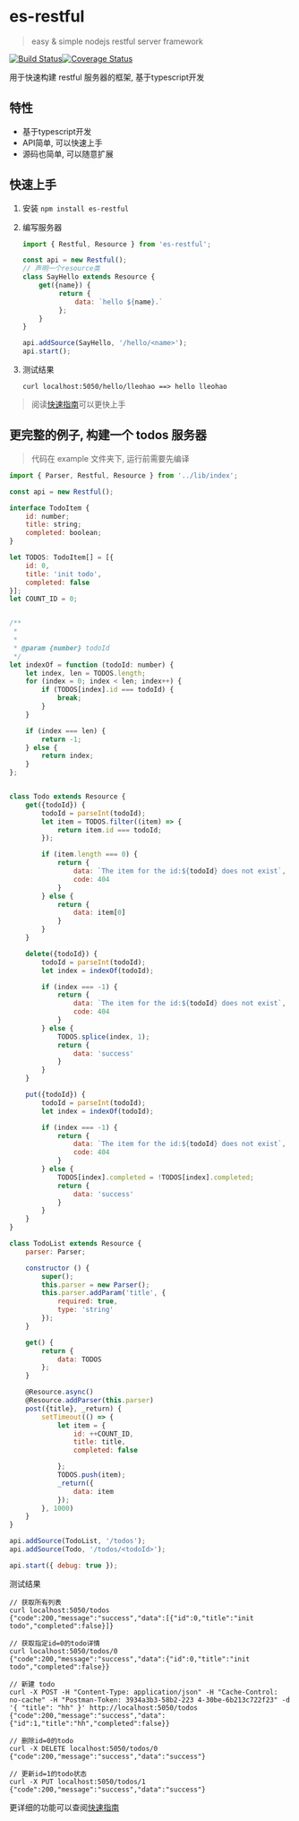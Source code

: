 # es-restful
> easy & simple nodejs restful server framework

[![Build Status](https://travis-ci.org/lleohao/restful.svg?branch=master)](https://travis-ci.org/lleohao/restful)[![Coverage Status](https://coveralls.io/repos/github/lleohao/restful/badge.svg?branch=master)](https://coveralls.io/github/lleohao/restful?branch=master)

用于快速构建 restful 服务器的框架, 基于typescript开发



## 特性

* 基于typescript开发
* API简单, 可以快速上手
* 源码也简单, 可以随意扩展





## 快速上手

1. 安装 `npm install es-restful`

2. 编写服务器

   ```javascript
   import { Restful, Resource } from 'es-restful';

   const api = new Restful();
   // 声明一个resource类
   class SayHello extends Resource {
       get({name}) {
         	return {
           	    data: `hello ${name}.`
            };
       }
   }

   api.addSource(SayHello, '/hello/<name>');
   api.start();
   ```

3. 测试结果

   ```curl
   curl localhost:5050/hello/lleohao ==> hello lleohao
   ```


> 阅读[快速指南](//lleohao.github.io/restful/#/guide)可以更快上手



## 更完整的例子, 构建一个 todos 服务器

> 代码在 example 文件夹下, 运行前需要先编译

```javascript
import { Parser, Restful, Resource } from '../lib/index';

const api = new Restful();

interface TodoItem {
    id: number;
    title: string;
    completed: boolean;
}

let TODOS: TodoItem[] = [{
    id: 0,
    title: 'init todo',
    completed: false
}];
let COUNT_ID = 0;


/**
 * 
 * 
 * @param {number} todoId
 */
let indexOf = function (todoId: number) {
    let index, len = TODOS.length;
    for (index = 0; index < len; index++) {
        if (TODOS[index].id === todoId) {
            break;
        }
    }

    if (index === len) {
        return -1;
    } else {
        return index;
    }
};


class Todo extends Resource {
    get({todoId}) {
        todoId = parseInt(todoId);
        let item = TODOS.filter((item) => {
            return item.id === todoId;
        });

        if (item.length === 0) {
            return {
                data: `The item for the id:${todoId} does not exist`,
                code: 404
            }
        } else {
            return {
                data: item[0]
            }
        }
    }

    delete({todoId}) {
        todoId = parseInt(todoId);
        let index = indexOf(todoId);

        if (index === -1) {
            return {
                data: `The item for the id:${todoId} does not exist`,
                code: 404
            }
        } else {
            TODOS.splice(index, 1);
            return {
                data: 'success'
            }
        }
    }

    put({todoId}) {
        todoId = parseInt(todoId);
        let index = indexOf(todoId);

        if (index === -1) {
            return {
                data: `The item for the id:${todoId} does not exist`,
                code: 404
            }
        } else {
            TODOS[index].completed = !TODOS[index].completed;
            return {
                data: 'success'
            }
        }
    }
}

class TodoList extends Resource {
    parser: Parser;

    constructor () {
        super();
        this.parser = new Parser();
        this.parser.addParam('title', {
            required: true,
            type: 'string'
        });
    }

    get() {
        return {
            data: TODOS
        };
    }

    @Resource.async()
    @Resource.addParser(this.parser)
    post({title}, _return) {
        setTimeout(() => {
            let item = {
                id: ++COUNT_ID,
                title: title,
                completed: false

            };
            TODOS.push(item);
            _return({
                data: item
            });
        }, 1000)
    }
}

api.addSource(TodoList, '/todos');
api.addSource(Todo, '/todos/<todoId>');

api.start({ debug: true });
```

测试结果

```curl
// 获取所有列表
curl localhost:5050/todos 
{"code":200,"message":"success","data":[{"id":0,"title":"init todo","completed":false}]}

// 获取指定id=0的todo详情
curl localhost:5050/todos/0
{"code":200,"message":"success","data":{"id":0,"title":"init todo","completed":false}}

// 新建 todo
curl -X POST -H "Content-Type: application/json" -H "Cache-Control: no-cache" -H "Postman-Token: 3934a3b3-58b2-223 4-30be-6b213c722f23" -d '{ "title": "hh" }' http://localhost:5050/todos
{"code":200,"message":"success","data":{"id":1,"title":"hh","completed":false}}

// 删除id=0的todo
curl -X DELETE localhost:5050/todos/0
{"code":200,"message":"success","data":"success"}

// 更新id=1的todo状态
curl -X PUT localhost:5050/todos/1
{"code":200,"message":"success","data":"success"}
```

更详细的功能可以查阅[快速指南](//lleohao.github.io/restful/#/guide)